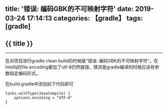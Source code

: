 title: '错误: 编码GBK的不可映射字符'
date: 2019-03-24 17:14:13
categories: 【gradle】
tags: [gradle]
---
## {{ title }} ##

---

在对项目进行gradle clean build的时候报“错误: 编码GBK的不可映射字符”，在Intellij的file encoding都加了utf-8仍然报错，猜测是gradle编译的时候应该有参数指定编码形式。

在build.gradle中添加如下代码即可

```
tasks.withType(JavaCompile) {  
    options.encoding = "UTF-8"  
}
```